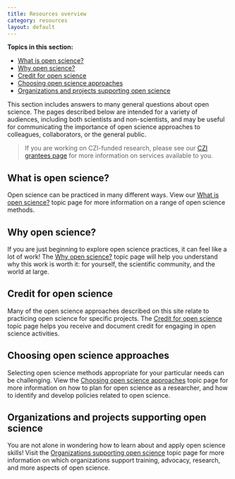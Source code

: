 ```yaml
---
title: Resources overview
category: resources
layout: default
---
```


**Topics in this section:**
- [What is open science?](#what-is-open-science)
- [Why open science?](#why-open-science)
- [Credit for open science](#credit-for-open-science)
- [Choosing open science approaches](#choosing-open-science-approaches)
- [Organizations and projects supporting open science](#organizations-and-projects-supporting-open-science)

This section includes answers to many general questions about open science.
The pages described below are intended for a variety of audiences,
including both scientists and non-scientists,
and may be useful for communicating the importance of open science approaches
to colleagues, collaborators, or the general public.

> If you are working on CZI-funded research,
> please see our [CZI grantees page](/open-science/czi-grantees)
> for more information on services available to you.
 
## What is open science?

Open science can be practiced in many different ways.
View our [What is open science?](/open-science/resources/what_open)
topic page for more information on a range of open science methods.

## Why open science?

If you are just beginning to explore open science practices,
it can feel like a lot of work!
The [Why open science?](/open-science/resources/what_open)
topic page will help you understand why this work is worth it:
for yourself, the scientific community, and the world at large.

## Credit for open science

Many of the open science approaches described on this site 
relate to practicing open science for specific projects.
The [Credit for open science](/open-science/resources/credit)
topic page helps you receive and document credit for engaging in
open science activities.

## Choosing open science approaches

Selecting open science methods appropriate for your particular needs can be challenging.
View the
[Choosing open science approaches](/open-science/resources/choosing)
topic page for more information on how to plan for open science as a researcher,
and how to identify and develop policies related to open science.

## Organizations and projects supporting open science

You are not alone in wondering how to learn about and apply open science skills!
Visit the 
[Organizations supporting open science](/open-science/resources/organizations)
topic page for more information on which organizations support training,
advocacy, research, and more aspects of open science.
